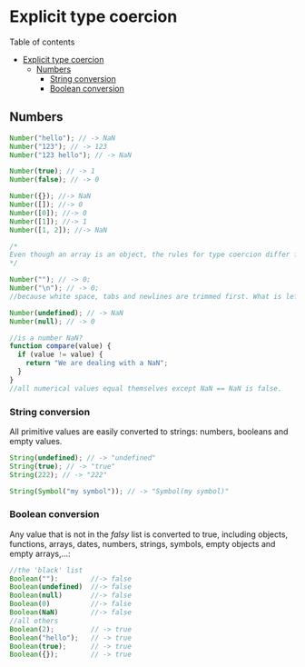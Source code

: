 # Explicit type coercion

Table of contents

- [Explicit type coercion](#explicit-type-coercion)
  - [Numbers](#numbers)
    - [String conversion](#string-conversion)
    - [Boolean conversion](#boolean-conversion)

## Numbers

```javascript
Number("hello"); // -> NaN
Number("123"); // -> 123
Number("123 hello"); // -> NaN

Number(true); // -> 1
Number(false); // -> 0

Number({}); //-> NaN
Number([]); //-> 0
Number([0]); //-> 0
Number([1]); //-> 1
Number([1, 2]); //-> NaN

/*
Even though an array is an object, the rules for type coercion differ from an object because an additional step can be applied: converting the array to a string with comma separated values. Thus [1] is converted to "1" which can be converted to 1. The array [1,2] however is converted "1,2" which cannot be converted to a numerical value.
*/

Number(""); // -> 0;
Number("\n"); // -> 0;
//because white space, tabs and newlines are trimmed first. What is left is an empty string.

Number(undefined); // -> NaN
Number(null); // -> 0

//is a number NaN?
function compare(value) {
  if (value != value) {
    return "We are dealing with a NaN";
  }
}
//all numerical values equal themselves except NaN == NaN is false.
```

### String conversion

All primitive values are easily converted to strings: numbers, booleans and empty values.

```javascript
String(undefined); // -> "undefined"
String(true); // -> "true"
String(222); // -> "222"

String(Symbol("my symbol")); // -> "Symbol(my symbol)"
```

### Boolean conversion

Any value that is not in the _falsy_ list is converted to true, including objects, functions, arrays, dates, numbers, strings, symbols, empty objects and empty arrays,...:

```javascript
//the 'black' list
Boolean(""): 		//-> false
Boolean(undefined)	//-> false
Boolean(null)		//-> false
Boolean(0)			//-> false
Boolean(NaN)		//-> false
//all others
Boolean(2); 		// -> true
Boolean("hello"); 	// -> true
Boolean(true); 		// -> true
Boolean({}); 		// -> true
```

